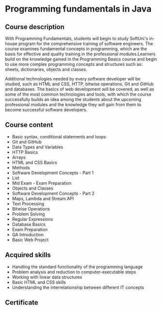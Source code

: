 # Programming fundamentals in Java
## Course description
With Programming Fundamentals, students will begin to study SoftUni's in-house program for the comprehensive training of software engineers. The course examines fundamental concepts in programming, which are the basis for effective and quality training in the professional modules.Learners build on the knowledge gained in the Programming Basics course and begin to use more complex programming concepts and structures such as: sheets, dictionaries, objects and classes.

Additional technologies needed by every software developer will be studied, such as HTML and CSS, HTTP, bitwise operations, Git and GitHub and databases. The basics of web development will be covered, as well as some of the most common technologies and tools, with which the course successfully builds an idea among the students about the upcoming professional modules and the knowledge they will gain from them to become successful software developers.
## Course content
* Basic syntax, conditional statements and loops
* Git and GitHub
* Data Types and Variables
* HTTP Basics
* Arrays
* HTML and CSS Basics
* Methods
* Software Development Concepts - Part 1
* List
* Mid Exam - Exam Preparation
* Objects and Classes
* Software Development Concepts - Part 2
* Maps, Lambda and Stream API
* Text Processing
* Bitwise Operations
* Problem Solving
* Regular Expressions
* Database Basics
* Exam Preparation
* QA Introduction
* Basic Web Project
## Acquired skills
* Handling the standard functionality of the programming language
* Problem analysis and reduction to computer-executable steps
* Working with linear data structures
* Basic HTML and CSS skills
* Understanding the interrelationship between different IT concepts
## Certificate 
